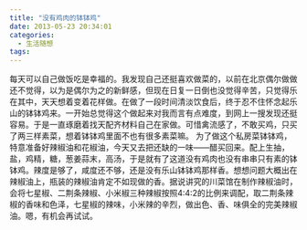 ```yaml
---
title: "没有鸡肉的钵钵鸡"
date: 2013-05-23 20:34:01
categories:
  - 生活随想
tags:
---
```


每天可以自己做饭吃是幸福的。我发现自己还挺喜欢做菜的，以前在北京偶尔做做还不觉得，以为是偶尔为之的新鲜感，但现在日复一日倒也没觉得辛苦，只觉得乐在其中，天天想着变着花样做。在做了一段时间清淡饮食后，终于忍不住怀念起乐山的钵钵鸡来。一开始总觉得这个做起来对我而言有点难度，到网上一搜发现还挺容易。于是一直琢磨着找天配齐材料自己在家做。可惜禽流感了，不敢买鸡，只买了两三样素菜，想着钵钵鸡里面不也有很多素菜嘛。 为了做这个私房菜钵钵鸡，特意准备好辣椒油和花椒油，今天又去把还缺的一味——醋买回来。配上生抽，盐，鸡精，糖，葱姜蒜末，高汤，于是就有了这道没有鸡肉也没有串串只有素的钵钵鸡。辣度是够了，咸度还不够，还是没有乐山钵钵鸡那样香。想想问题大概出在辣椒油上，瓶装的辣椒油肯定不如现做的香。据说讲究的川菜馆在制作辣椒油时，会将七星椒、二荆条辣椒、小米椒三种辣椒按照4∶4∶2的比例来调配，取二荆条辣椒的香味和色泽，七星椒的辣味，小米辣的辛烈，做出色、香、味俱全的完美辣椒油。嗯，有机会再试试。